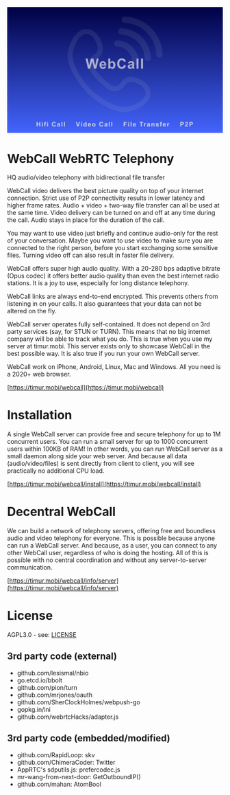 <div align="center">
  <a href="https://timur.mobi/webcall"><img src="webroot/webcall-logo.png" alt="WebCall"></a>
</div>

# WebCall WebRTC Telephony

HQ audio/video telephony with bidirectional file transfer

WebCall video delivers the best picture quality on top of your internet connection. Strict use of P2P connectivity results in lower latency and higher frame rates. Audio + video + two-way file transfer can all be used at the same time. Video delivery can be turned on and off at any time during the call. Audio stays in place for the duration of the call. 

You may want to use video just briefly and continue audio-only for the rest of your conversation. Maybe you want to use video to make sure you are connected to the right person, before you start exchanging some sensitive files. Turning video off can also result in faster file delivery.

WebCall offers super high audio quality. With a 20-280 bps adaptive bitrate (Opus codec) it offers better audio quality than even the best internet radio stations. It is a joy to use, especially for long distance telephony.

WebCall links are always end-to-end encrypted. This prevents others from listening in on your calls. It also guarantees that your data can not be altered on the fly.

WebCall server operates fully self-contained. It does not depend on 3rd party services (say, for STUN or TURN). This means that no big internet company will be able to track what you do. This is true when you use my server at timur.mobi. This server exists only to showcase WebCall in the best possible way. It is also true if you run your own WebCall server.

WebCall work on iPhone, Android, Linux, Mac and Windows. All you need is a 2020+ web browser.

[https://timur.mobi/webcall](https://timur.mobi/webcall)


# Installation

A single WebCall server can provide free and secure telephony for up to 1M concurrent users.
You can run a small server for up to 1000 concurrent users within 100KB of RAM! 
In other words, you can run WebCall server as a small daemon along side your web server. 
And because all data (audio/video/files) is sent directly from client to client, 
you will see practically no additional CPU load.

[https://timur.mobi/webcall/install](https://timur.mobi/webcall/install)


# Decentral WebCall

We can build a network of telephony servers, offering free and boundless audio and video 
telephony for everyone. This is possible because anyone can run a WebCall server. And 
because, as a user, you can connect to any other WebCall user, regardless of who is doing 
the hosting. 
All of this is possible with no central coordination and without any server-to-server
communication.

[https://timur.mobi/webcall/info/server](https://timur.mobi/webcall/info/server)


# License

AGPL3.0 - see: [LICENSE](LICENSE)

## 3rd party code (external)

- github.com/lesismal/nbio
- go.etcd.io/bbolt
- github.com/pion/turn
- github.com/mrjones/oauth
- github.com/SherClockHolmes/webpush-go
- gopkg.in/ini
- github.com/webrtcHacks/adapter.js

## 3rd party code (embedded/modified)

- github.com/RapidLoop: skv
- github.com/ChimeraCoder: Twitter
- AppRTC's sdputils.js: prefercodec.js
- mr-wang-from-next-door: GetOutboundIP()
- github.com/mahan: AtomBool

